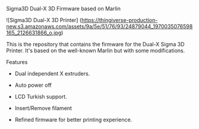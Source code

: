 Sigma3D Dual-X 3D Firmware based on Marlin

![Sigma3D Dual-X 3D Printer]
(https://thingiverse-production-new.s3.amazonaws.com/assets/9a/5e/51/76/93/24879044_1970035076598165_2126631866_o.jpg)

This is the repository that contains the firmware for the Dual-X Sigma 3D Printer. It's based on the well-known Marlin but with some modifications.

Features

* Dual independent X extruders.

* Auto power off

* LCD Turkish support.

* Insert/Remove filament

* Refined firmware for better printing experience.
